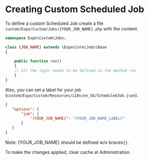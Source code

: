 # Creating Custom Scheduled Job

To define a custom Scheduled Job create a file `custom/Espo/Custom/Jobs/{YOUR_JOB_NAME}.php` with the content.

```php
namespace Espo\Custom\Jobs; 

class {JOB_NAME} extends \Espo\Core\Jobs\Base 
{
    
    public function run() 
    {	 
	// all the logic needs to be defined in the method run
    }	 
}
```

Also, you can set a label for your job (`custom/Espo/Custom/Resources/i18n/en_US/ScheduledJob.json`).
```json
{
   "options": { 
       "job": { 
           "{YOUR_JOB_NAME}": "{YOUR_JOB_NAME_LABEL}"
       }
   }
}
```

Note: {YOUR_JOB_NAME} should be defined w/o braces`{}`. 

To make the changes applied, clear cache at Administration.
